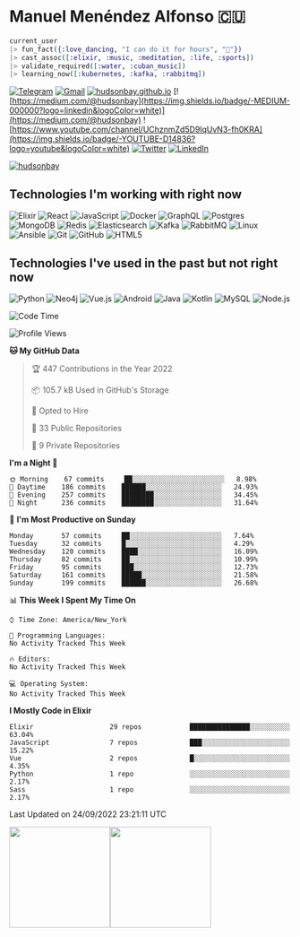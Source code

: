 # Manuel Menéndez Alfonso 🇨🇺

```Elixir
current_user
|> fun_fact({:love_dancing, "I can do it for hours", "🕺"})
|> cast_assoc([:elixir, :music, :meditation, :life, :sports])
|> validate_required([:water, :cuban_music])
|> learning_now([:kubernetes, :kafka, :rabbitmq])
```


[![Telegram](https://img.shields.io/badge/-TELEGRAM-2CA5E0?logo=telegram&logoColor=white)](https://t.me/manuelmenendez) [![Gmail](https://img.shields.io/badge/-GMAIL-D14836?logo=gmail&logoColor=white)](mailto:manuelmenendezalfonso@gmail.com) [![hudsonbay.github.io](https://img.shields.io/badge/-HUDSONBAY.GITHUB.IO-000000)](https://hudsonbay.github.io/) [![https://medium.com/@hudsonbay](https://img.shields.io/badge/-MEDIUM-000000?logo=linkedin&logoColor=white)](https://medium.com/@hudsonbay) ![https://www.youtube.com/channel/UChznmZd5D9lqUvN3-fh0KRA](https://img.shields.io/badge/-YOUTUBE-D14836?logo=youtube&logoColor=white) [![Twitter](https://img.shields.io/badge/-TWITTER-0077B5?logo=twitter&logoColor=white)](https://www.twitter.com/manuelm662) [![LinkedIn](https://img.shields.io/badge/-LINKEDIN-3177C6?logo=linkedin&logoColor=white)](https://www.linkedin.com/in/manuel-menendez-alfonso)

[![hudsonbay](https://github-profile-trophy.vercel.app/?username=hudsonbay)](https://github.com/ryo-ma/github-profile-trophy)

## Technologies I'm working with right now

![Elixir](https://img.shields.io/badge/-Elixir-000000?style=flat&logo=Elixir&logoColor=purple) ![React](https://img.shields.io/badge/-React-000000?style=flat&logo=react) ![JavaScript](https://img.shields.io/badge/-JavaScript-000000?style=flat&logo=javascript) ![Docker](https://img.shields.io/badge/-Docker-000000?style=flat&logo=docker) ![GraphQL](https://img.shields.io/badge/-GraphQL-000000?style=flat&logo=graphql&logoColor=red) ![Postgres](https://img.shields.io/badge/-Postgres-000000?style=flat&logo=Postgresql&logoColor=blue) ![MongoDB](https://img.shields.io/badge/-MongoDB-000000?style=flat&logo=mongodb&logoColor=green) ![Redis](https://img.shields.io/badge/-Redis-000000?style=flat&logo=redis) ![Elasticsearch](https://img.shields.io/badge/-Elasticsearch-000000?style=flat&logo=elasticsearch) ![Kafka](https://img.shields.io/badge/-Kafka-000000?style=flat&logo=apache-kafka) ![RabbitMQ](https://img.shields.io/badge/-RabbitMQ-000000?style=flat&logo=rabbitmq) ![Linux](https://img.shields.io/badge/-Linux-000000?style=flat&logo=linux&logoColor=FCC624) ![Ansible](https://img.shields.io/badge/-Ansible-000000?style=flat&logo=Ansible) ![Git](https://img.shields.io/badge/-Git-000000?style=flat&logo=git&logoColor=F05032) ![GitHub](https://img.shields.io/badge/-GitHub-000000?style=flat&logo=github&logoColor=FFFFFF) ![HTML5](https://img.shields.io/badge/-HTML5-000000?style=flat&logo=HTML5) 

## Technologies I've used in the past but not right now

![Python](https://img.shields.io/badge/-Python-000000?style=flat&logo=python) ![Neo4j](https://img.shields.io/badge/-Neo4j-000000?style=flat&logo=neo4j) ![Vue.js](https://img.shields.io/badge/-Vue.js-000000?style=flat&logo=vue.js&logoColor=339933) ![Android](https://img.shields.io/badge/-Android-000000?style=flat&logo=Android) ![Java](https://img.shields.io/badge/-Java-000000?style=flat&logo=Java&logoColor=007396) ![Kotlin](https://img.shields.io/badge/-KOTLIN-000000?style=flat&logo=KOTLIN) ![MySQL](https://img.shields.io/badge/-MySQL-000000?style=flat&logo=MySQL) ![Node.js](https://img.shields.io/badge/-Node.js-000000?style=flat&logo=node.js&logoColor=339933)

<!--START_SECTION:waka-->
![Code Time](http://img.shields.io/badge/Code%20Time-355%20hrs%2055%20mins-blue)

![Profile Views](http://img.shields.io/badge/Profile%20Views-0-blue)

**🐱 My GitHub Data** 

> 🏆 447 Contributions in the Year 2022
 > 
> 📦 105.7 kB Used in GitHub's Storage 
 > 
> 💼 Opted to Hire
 > 
> 📜 33 Public Repositories 
 > 
> 🔑 9 Private Repositories  
 > 
**I'm a Night 🦉** 

```text
🌞 Morning    67 commits     ██░░░░░░░░░░░░░░░░░░░░░░░   8.98% 
🌆 Daytime    186 commits    ██████░░░░░░░░░░░░░░░░░░░   24.93% 
🌃 Evening    257 commits    ████████░░░░░░░░░░░░░░░░░   34.45% 
🌙 Night      236 commits    ████████░░░░░░░░░░░░░░░░░   31.64%

```
📅 **I'm Most Productive on Sunday** 

```text
Monday       57 commits     ██░░░░░░░░░░░░░░░░░░░░░░░   7.64% 
Tuesday      32 commits     █░░░░░░░░░░░░░░░░░░░░░░░░   4.29% 
Wednesday    120 commits    ████░░░░░░░░░░░░░░░░░░░░░   16.09% 
Thursday     82 commits     ██░░░░░░░░░░░░░░░░░░░░░░░   10.99% 
Friday       95 commits     ███░░░░░░░░░░░░░░░░░░░░░░   12.73% 
Saturday     161 commits    █████░░░░░░░░░░░░░░░░░░░░   21.58% 
Sunday       199 commits    ██████░░░░░░░░░░░░░░░░░░░   26.68%

```


📊 **This Week I Spent My Time On** 

```text
⌚︎ Time Zone: America/New_York

💬 Programming Languages: 
No Activity Tracked This Week

🔥 Editors: 
No Activity Tracked This Week

💻 Operating System: 
No Activity Tracked This Week

```

**I Mostly Code in Elixir** 

```text
Elixir                   29 repos            ███████████████░░░░░░░░░░   63.04% 
JavaScript               7 repos             ███░░░░░░░░░░░░░░░░░░░░░░   15.22% 
Vue                      2 repos             █░░░░░░░░░░░░░░░░░░░░░░░░   4.35% 
Python                   1 repo              ░░░░░░░░░░░░░░░░░░░░░░░░░   2.17% 
Sass                     1 repo              ░░░░░░░░░░░░░░░░░░░░░░░░░   2.17%

```



 Last Updated on 24/09/2022 23:21:11 UTC
<!--END_SECTION:waka-->

[<img height="180em" src="https://github-readme-stats.vercel.app/api?username=hudsonbay&amp;show_icons=true&amp;theme=merko&amp;include_all_commits=true&amp;count_private=true" class="jop-noMdConv">](https://github.com/hudsonbay)[<img height="180em" src="https://github-readme-stats.vercel.app/api/top-langs/?username=hudsonbay&amp;layout=compact&amp;langs_count=10&amp;theme=merko" class="jop-noMdConv">](https://github.com/hudsonbay)
